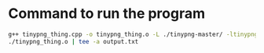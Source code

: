 # Command to run the program

```bash
g++ tinypng_thing.cpp -o tinypng_thing.o -L ./tinypng-master/ -ltinypng -lpng
./tinypng_thing.o | tee -a output.txt
```
